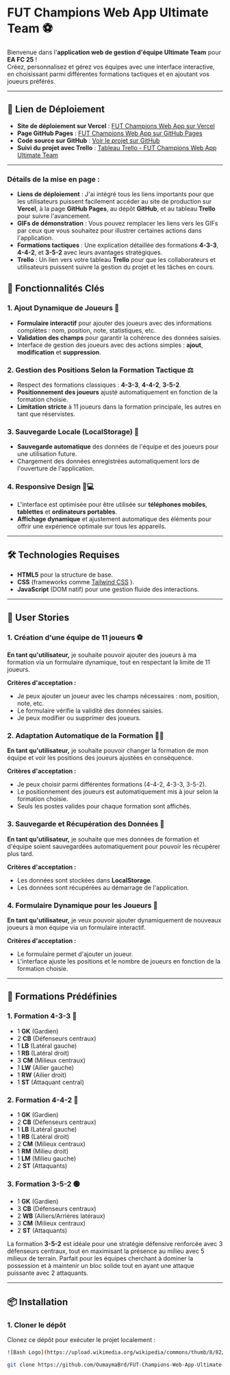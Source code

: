 # FUT Champions Web App Ultimate Team ⚽

Bienvenue dans l'**application web de gestion d'équipe Ultimate Team** pour **EA FC 25** !  
Créez, personnalisez et gérez vos équipes avec une interface interactive, en choisissant parmi différentes formations tactiques et en ajoutant vos joueurs préférés.

---

## 🚀 Lien de Déploiement

- **Site de déploiement sur Vercel** : [FUT Champions Web App sur Vercel](https://fut-champions-web-app-ultimate-team-five.vercel.app/)
- **Page GitHub Pages** : [FUT Champions Web App sur GitHub Pages](https://oumaymabrd.github.io/FUT-Champions-Web-App-Ultimate-Team/)
- **Code source sur GitHub** : [Voir le projet sur GitHub](https://github.com/OumaymaBrd/FUT-Champions-Web-App-Ultimate-Team)
- **Suivi du projet avec Trello** : [Tableau Trello - FUT Champions Web App Ultimate Team](https://trello.com/b/28II8Lkp/fut-champions-web-app-ultimate-team)

---


### Détails de la mise en page :
- **Liens de déploiement** : J'ai intégré tous les liens importants pour que les utilisateurs puissent facilement accéder au site de production sur **Vercel**, à la page **GitHub Pages**, au dépôt **GitHub**, et au tableau **Trello** pour suivre l'avancement.
- **GIFs de démonstration** : Vous pouvez remplacer les liens vers les GIFs par ceux que vous souhaitez pour illustrer certaines actions dans l'application.
- **Formations tactiques** : Une explication détaillée des formations **4-3-3**, **4-4-2**, et **3-5-2** avec leurs avantages stratégiques.
- **Trello** : Un lien vers votre tableau **Trello** pour que les collaborateurs et utilisateurs puissent suivre la gestion du projet et les tâches en cours.



## 🚀 Fonctionnalités Clés

### 1. **Ajout Dynamique de Joueurs** 📝
- **Formulaire interactif** pour ajouter des joueurs avec des informations complètes : nom, position, note, statistiques, etc.
- **Validation des champs** pour garantir la cohérence des données saisies.
- Interface de gestion des joueurs avec des actions simples : **ajout**, **modification** et **suppression**.

### 2. **Gestion des Positions Selon la Formation Tactique** ⚖️
- Respect des formations classiques : **4-3-3**, **4-4-2**, **3-5-2**.
- **Positionnement des joueurs** ajusté automatiquement en fonction de la formation choisie.
- **Limitation stricte** à 11 joueurs dans la formation principale, les autres en tant que réservistes.

### 3. **Sauvegarde Locale (LocalStorage)** 💾
- **Sauvegarde automatique** des données de l'équipe et des joueurs pour une utilisation future.
- Chargement des données enregistrées automatiquement lors de l'ouverture de l'application.

### 4. **Responsive Design 📱💻**
- L'interface est optimisée pour être utilisée sur **téléphones mobiles**, **tablettes** et **ordinateurs portables**.
- **Affichage dynamique** et ajustement automatique des éléments pour offrir une expérience optimale sur tous les appareils.

---

## 🛠️ Technologies Requises

- **HTML5** pour la structure de base.
- **CSS** (frameworks comme [Tailwind CSS](https://tailwindcss.com) ).
- **JavaScript** (DOM natif) pour une gestion fluide des interactions.

---

## 📖 User Stories

### 1. **Création d'une équipe de 11 joueurs** ⚽
**En tant qu'utilisateur,** je souhaite pouvoir ajouter des joueurs à ma formation via un formulaire dynamique, tout en respectant la limite de 11 joueurs.

**Critères d'acceptation :**
- Je peux ajouter un joueur avec les champs nécessaires : nom, position, note, etc.
- Le formulaire vérifie la validité des données saisies.
- Je peux modifier ou supprimer des joueurs.

### 2. **Adaptation Automatique de la Formation** 🧑‍🏫
**En tant qu'utilisateur,** je souhaite pouvoir changer la formation de mon équipe et voir les positions des joueurs ajustées en conséquence.

**Critères d'acceptation :**
- Je peux choisir parmi différentes formations (4-4-2, 4-3-3, 3-5-2).
- Le positionnement des joueurs est automatiquement mis à jour selon la formation choisie.
- Seuls les postes valides pour chaque formation sont affichés.

### 3. **Sauvegarde et Récupération des Données** 💾
**En tant qu'utilisateur,** je souhaite que mes données de formation et d'équipe soient sauvegardées automatiquement pour pouvoir les récupérer plus tard.

**Critères d'acceptation :**
- Les données sont stockées dans **LocalStorage**.
- Les données sont récupérées au démarrage de l'application.

### 4. **Formulaire Dynamique pour les Joueurs** 👥
**En tant qu'utilisateur,** je veux pouvoir ajouter dynamiquement de nouveaux joueurs à mon équipe via un formulaire interactif.

**Critères d'acceptation :**
- Le formulaire permet d'ajouter un joueur.
- L'interface ajuste les positions et le nombre de joueurs en fonction de la formation choisie.

---

## 📑 Formations Prédéfinies

### **1. Formation 4-3-3** 🔵
- 1 **GK** (Gardien)
- 2 **CB** (Défenseurs centraux)
- 1 **LB** (Latéral gauche)
- 1 **RB** (Latéral droit)
- 3 **CM** (Milieux centraux)
- 1 **LW** (Ailier gauche)
- 1 **RW** (Ailier droit)
- 1 **ST** (Attaquant central)

### **2. Formation 4-4-2** 🔴
- 1 **GK** (Gardien)
- 2 **CB** (Défenseurs centraux)
- 1 **LB** (Latéral gauche)
- 1 **RB** (Latéral droit)
- 2 **CM** (Milieux centraux)
- 1 **RM** (Milieu droit)
- 1 **LM** (Milieu gauche)
- 2 **ST** (Attaquants)

### **3. Formation 3-5-2** 🟢
- 1 **GK** (Gardien)
- 3 **CB** (Défenseurs centraux)
- 2 **WB** (Ailiers/Arrières latéraux)
- 3 **CM** (Milieux centraux)
- 2 **ST** (Attaquants)

La formation **3-5-2** est idéale pour une stratégie défensive renforcée avec 3 défenseurs centraux, tout en maximisant la présence au milieu avec 5 milieux de terrain. Parfait pour les équipes cherchant à dominer la possession et à maintenir un bloc solide tout en ayant une attaque puissante avec 2 attaquants.

---

## 📦 Installation

### 1. Cloner le dépôt
Clonez ce dépôt pour exécuter le projet localement :

```bash
![Bash Logo](https://upload.wikimedia.org/wikipedia/commons/thumb/8/82/Bash_Logo_Colored.svg/100px-Bash_Logo_Colored.svg.png)

git clone https://github.com/OumaymaBrd/FUT-Champions-Web-App-Ultimate-Team.git

